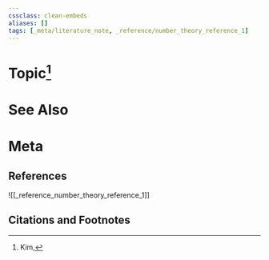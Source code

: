 ```yaml
---
cssclass: clean-embeds
aliases: []
tags: [_meta/literature_note, _reference/number_theory_reference_1]
---
```

# Topic[^1]

# See Also

# Meta
## References
![[_reference_number_theory_reference_1]]

## Citations and Footnotes
[^1]: Kim, 